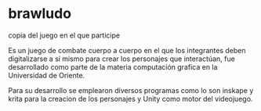 # brawludo
copia del juego en el que participe

Es un juego de combate cuerpo a cuerpo en el que los integrantes deben digitalizarse a sí mismo para crear los personajes que interactúan, fue desarrollado como parte de la materia computación grafica en la Universidad de Oriente.

Para su desarrollo se emplearon diversos programas como lo son inskape y krita para la creacion de los personajes y Unity como motor del videojuego.
